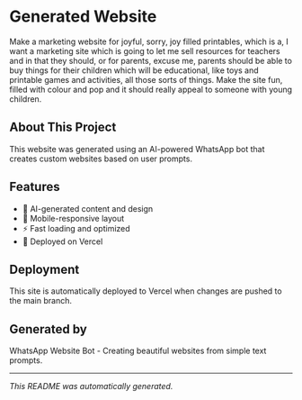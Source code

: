 # Generated Website

Make a marketing website for joyful, sorry, joy filled printables, which is a, I want a marketing site which is going to let me sell resources for teachers and in that they should, or for parents, excuse me, parents should be able to buy things for their children which will be educational, like toys and printable games and activities, all those sorts of things. Make the site fun, filled with colour and pop and it should really appeal to someone with young children.

## About This Project

This website was generated using an AI-powered WhatsApp bot that creates custom websites based on user prompts.

## Features

- 🤖 AI-generated content and design
- 📱 Mobile-responsive layout
- ⚡ Fast loading and optimized
- 🚀 Deployed on Vercel

## Deployment

This site is automatically deployed to Vercel when changes are pushed to the main branch.

## Generated by

WhatsApp Website Bot - Creating beautiful websites from simple text prompts.

---

*This README was automatically generated.*
